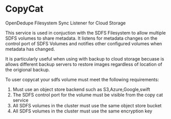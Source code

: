 # CopyCat
OpenDedupe Filesystem Sync Listener for Cloud Storage

This service is used in conjuction with the SDFS Filesystem to allow multiple SDFS volumes to share metadata. It listens for metadata changes on the control port of SDFS Volumes and notifies other configured volumes when metadata has changed. 

It is particularly useful when using with backup to cloud storage becuase is allows different backup servers to restore images regardless of location of the origional backup.

To user copycat your sdfs volume must meet the following requirements:
1. Must use an object store backend such as S3,Azure,Google,swift
2. The SDFS control port for the volume must be visible from the copy cat service
3. All SDFS volumes in the cluster must use the same object store bucket
4. All SDFS volumes in the cluster must use the same encryption key


